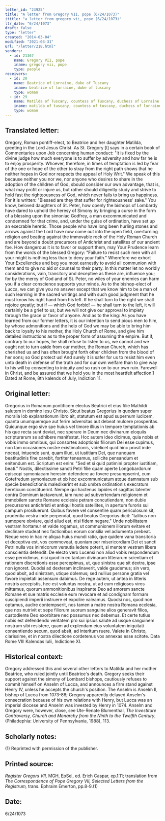 ```yaml
---
letter_id: "23925"
title: "A letter from Gregory VII, pope (6/24/1073)"
ititle: "a letter from gregory vii, pope (6/24/1073)"
ltr_date: "6/24/1073"
draft: false
type: "letter"
created: "2014-03-04"
modified: "2021-03-31"
url: "/letter/218.html"
senders:
  - id: 21367
    name: Gregory VII, pope
    iname: gregory vii, pope
    type: people
receivers:
  - id: 20
    name: Beatrice of Lorraine, duke of Tuscany
    iname: beatrice of lorraine, duke of tuscany
    type: woman
  - id: 29
    name: Matilda of Tuscany, countess of Tuscany, duchess of Lorraine
    iname: matilda of tuscany, countess of tuscany, duchess of lorraine
    type: woman
---
```

<h2> Translated letter:</h2>Gregory, Roman pontiff-elect, to Beatrice and her daughter Matilda, greeting in the Lord Jesus Christ.
As St. Gregory [I] says in a certain book of Commentaries upon Job concerning human conduct:  "It is fixed by the divine judge how much everyone is to suffer by adversity and how far he is to enjoy prosperity.  Whoever, therefore, in times of temptation is led by fear of the one or hope of the other to stray from the right path shows that he neither hopes in God nor respects the appeal of Holy Writ."  We speak of this because neither you nor we, nor anyone who desires to share in the adoption of the children of God, sbould consider our own advantage, that is, what may profit or injure us, but rather should diligently study and strive to hold fast the righteousness of God, which never fails to bring us happiness.  For it is written: "Blessed are they that suffer for righteousness' sake."
You know, beloved daughters of St. Peter, how openly the bishops of Lombardy have dared to uphold the heresy of Simony by bringing a curse in the form of a blessing upon the simoniac Godfrey, a man excommunicated and condemned for that crime, and, under the guise of ordination, have set up an execrable heretic.  Those people who have long been hurling stones and arrows against the Lord have now come out into the open field, overturning religion and beating against the immovable rock of the Holy Roman Church and are beyond a doubt precursors of Antichrist and satellites of our ancient foe.  How dangerous it is to favor or support them, may Your Prudence learn from the words of the blessed Gregory: "Failure to resist such men with all your might is nothing less than to deny your faith."
Wherefore we exhort Your Excellencies and beg you most earnestly to avoid all communion with them and to give no aid or counsel to their party.  In this matter let no worldly considerations, vain, transitory and deceptive as these are, influence you; for by the mercy of God and of St. Peter, no wiles of your enemies can harm you if a clear conscience supports your minds.
As to the bishop-elect of Lucca, we can give you no answer except that we know him to be a man of such learning in the sacred writings and with such good judgment that he must know his right hand from his left.  If he shall turn to the right we shall rejoice greatly; but if — which God forbid! — he shall turn to the left, it will certainly be a grief to us; but we will not give our approval to impiety through the grace or favor of anyone.
And as to the king: As you have learned from our former letters, it is our intention to send pious men to him, by whose admonitions and the help of God we may be able to bring him back to loyalty to his mother, the Holy Church of Rome, and give him detailed instructions as to the proper form of assuming the empire.  But if, contrary to our hopes, he shall refuse to listen to us, we cannot and we ought not to turn aside from our mother, the Roman Church, which has cherished us and has often brought forth other children from the blood of her sons; so God protect us!  And surely it is safer for us to resist him even unto death in defense of the truth and for our own welfare than to give way to his will by consenting to iniquity and so rush on to our own ruin.
Farewell in Christ, and be assured that we hold you in the most heartfelt affection.1
Dated at Rome, 8th kalends of July, Indiction 11. <h2 class="mt-4"> Original letter:</h2>Gregorius in Romanum pontificem electus Beatrici et eius filie Mathildi salutem in domino Iesu Christo.
Sicut beatus Gregorius in quodam super moralia Iob explanationum libro ait, statutum est apud supernum iudicem, quanta unumquemque aut ferire adversitas aut debeat mulcere prosperitas.  Quicunque ergo sive spe huius vel timore illius in tempore temptationis ab his que recta sunt deviat, nec sperare in Deum nec divinarum eloquiis scripturarum se adhibere manifestat.  Hoc autem ideo dicimus, quia nobis et vobis immo omnibus, qui consortes adoptionis filiorum Dei esse cupimus, non tam occasiones nostre existimationis, videlicet quid hinc prosit inde noceat, intuende sunt, quam illud, ut iustitiam Dei, que nunquam beatitudinis fine carebit, fortiter teneamus, sollicite pensandum et enitendum est.  Scriptum est enim:  "Sed et si quid patimini propter iustitiam, beati."
Nostis, dilectissime sancti Petri filie quam aperte Longobardorum episcopi symoniacam heresim defendere ac fovere presumpserint, cum Gotefredum symoniacum et ob hoc excommunicatum atque damnatum sub specie benedictionis maledixerint et sub umbra ordinationis execratum hereticum constituerint.  Nempe qui hactenus lapides et sagittas latenter contra Dominum iactaverunt, iam nunc ad subvertendam religionem et immobilem sancte Romane ecclesie petram concutiendam, non dubie precursores antichristi et antiqui hostis satellites, in apertum furoris sui campum prosiluerunt.  Quibus favere vel consentire quam periculosum sit, prudentia vestra inde perpendat, quod beatus Gregorius dicit:  "talibus non sumopere obviare, quid aliud est, nisi fidem negare."  Unde nobilitatem vestram hortamur et valde rogamus, ut communionem illorum evitare et declinare studeat nec factionibus eorum consilia vel adiumenta prebeat.  Neque vero in hac re aliqua huius mundi ratio, que quidem vana transitoria et deceptiva est, vos commoveat, quoniam per misericordiam Dei et sancti Petri nulla vos inimicorum versutia ledere poterit, si mentem vestram libera conscientia defendit.
De electo vero Lucensi non aliud vobis respondendum esse pervidimus, nisi quod in eo tantam divinarum litterarum scientiam et rationem discretionis esse percepimus, ut, que sinistra que sit dextra, ipse non ignoret.  Quodsi ad dexteram inclinaverit, valde gaudemus; sin vero, quod absit, ad sinistram, utique dolemus; sed nullius persone gratia vel favore impietati assensum dabimus.
De rege autem, ut antea in litteris nostris accepistis, hec est voluntas nostra, ut ad eum religiosos viros mittamus, quorum ammonitionibus inspirante Deo ad amorem sancte Romane et sue matris ecclesie eum revocare et ad condignam formam suscipiendi imperii instruere et expolire valeamus.  Quodsi nos, quod non optamus, audire contempserit, nos tamen a matre nostra Romana ecclesia, que nos nutrivit et sepe filiorum suorum sanguine alios generavit filios, custodiente Deo exorbitare nec possumus nec debemus.  Et certe tutius nobis est defendendo veritatem pro sui ipsius salute ad usque sanguinem nostrum sibi resistere, quam ad explendam eius voluntatem iniquitati consentiendo secum, quod absit, ad interitum ruere.
Valete in Christo, clarissime, et in nostra dilectione cordetenus vos annexas esse scitote.
Data Rome VIII Kalendas Iulii, Indictione XI.
<h2 class="mt-4"> Historical context:</h2><p>Gregory addressed this and several other letters to Matilda and her mother Beatrice, who ruled jointly until Beatrice's death. Gregory seeks their support against the simony of Lombard bishops, cautiously refuses to commit himself on Anselm of Lucca, and announces a firm stand against Henry IV, unless he accepts the church's position. The Anselm is Anselm II, bishop of Lucca from 1073-86; Gregory apparently delayed Anselm's consecration because of his own relations with Henry, but Lucca was an imperial diocese and Anselm was invested by Henry in 1074. Anselm and Gregory were, however, close, see Ute-Renate Blumenthal, <em>The Investiture Controversy, Church and Monarchy from the Ninth to the Twelfth Century</em>, (Philadephia: University of Pennsylvania, 1988), 113.</p><h2 class="mt-4"> Scholarly notes:</h2>(1) Reprinted with permission of the publisher.
<h2 class="mt-4"> Printed source:</h2><p><em>Register Gregors VII,</em> MGH, EpSel, ed. Erich Caspar, ep.1.11; translation from <em>The Correspondence of Pope Gregory VII, Selected Letters from the Registrum,</em> trans. Ephraim Emerton, pp.8-9.(1)</p><h2 class="mt-4"> Date:</h2>6/24/1073
